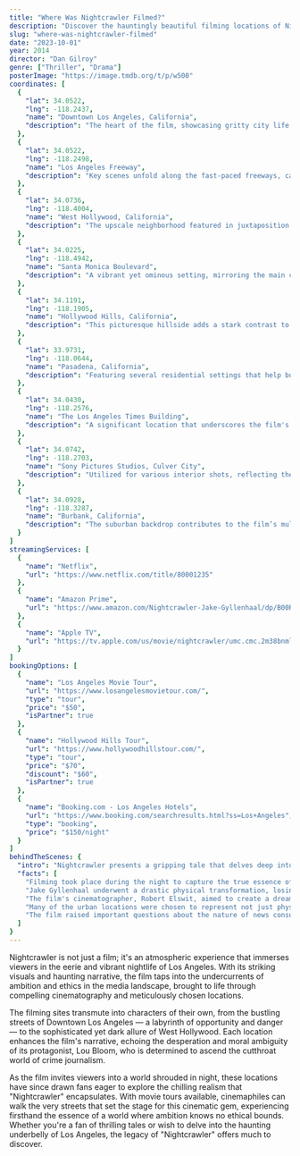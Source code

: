 ```yaml
---
title: "Where Was Nightcrawler Filmed?"
description: "Discover the hauntingly beautiful filming locations of Nightcrawler, where the dark underbelly of Los Angeles comes alive on screen."
slug: "where-was-nightcrawler-filmed"
date: "2023-10-01"
year: 2014
director: "Dan Gilroy"
genre: ["Thriller", "Drama"]
posterImage: "https://image.tmdb.org/t/p/w500"
coordinates: [
  { 
    "lat": 34.0522, 
    "lng": -118.2437, 
    "name": "Downtown Los Angeles, California", 
    "description": "The heart of the film, showcasing gritty city life and nighttime news journalism."
  },
  { 
    "lat": 34.0522, 
    "lng": -118.2498, 
    "name": "Los Angeles Freeway", 
    "description": "Key scenes unfold along the fast-paced freeways, capturing the frantic energy of a city that never sleeps."
  },
  { 
    "lat": 34.0736, 
    "lng": -118.4004, 
    "name": "West Hollywood, California", 
    "description": "The upscale neighborhood featured in juxtaposition to the darker themes of the narrative."
  },
  { 
    "lat": 34.0225, 
    "lng": -118.4942, 
    "name": "Santa Monica Boulevard", 
    "description": "A vibrant yet ominous setting, mirroring the main character's descent into moral ambiguity."
  },
  { 
    "lat": 34.1191, 
    "lng": -118.1905, 
    "name": "Hollywood Hills, California", 
    "description": "This picturesque hillside adds a stark contrast to the city’s darker elements in the film."
  },
  { 
    "lat": 33.9731, 
    "lng": -118.0644, 
    "name": "Pasadena, California", 
    "description": "Featuring several residential settings that help build the character's narrative."
  },
  { 
    "lat": 34.0430, 
    "lng": -118.2576, 
    "name": "The Los Angeles Times Building", 
    "description": "A significant location that underscores the film's commentary on media sensationalism."
  },
  { 
    "lat": 34.0742, 
    "lng": -118.2703, 
    "name": "Sony Pictures Studios, Culver City", 
    "description": "Utilized for various interior shots, reflecting the film's tight-knit atmosphere."
  },
  { 
    "lat": 34.0928, 
    "lng": -118.3287, 
    "name": "Burbank, California", 
    "description": "The suburban backdrop contributes to the film’s multilayered commentary on ambition and morality."
  }
]
streamingServices: [
  {
    "name": "Netflix",
    "url": "https://www.netflix.com/title/80001235"
  },
  {
    "name": "Amazon Prime",
    "url": "https://www.amazon.com/Nightcrawler-Jake-Gyllenhaal/dp/B00R0TINBU"
  },
  {
    "name": "Apple TV",
    "url": "https://tv.apple.com/us/movie/nightcrawler/umc.cmc.2m38bnmlg82icqkj9ge9m2sfa"
  }
]
bookingOptions: [
  {
    "name": "Los Angeles Movie Tour",
    "url": "https://www.losangelesmovietour.com/",
    "type": "tour",
    "price": "$50",
    "isPartner": true
  },
  {
    "name": "Hollywood Hills Tour",
    "url": "https://www.hollywoodhillstour.com/",
    "type": "tour",
    "price": "$70",
    "discount": "$60",
    "isPartner": true
  },
  {
    "name": "Booking.com - Los Angeles Hotels",
    "url": "https://www.booking.com/searchresults.html?ss=Los+Angeles",
    "type": "booking",
    "price": "$150/night"
  }
]
behindTheScenes: {
  "intro": "Nightcrawler presents a gripping tale that delves deep into the ethics of media and ambition, set against the notorious backdrop of Los Angeles. The film is a haunting exploration of the darker side of success, portrayed brilliantly through its meticulously chosen locations that highlight the stark contrasts within the city.",
  "facts": [
    "Filming took place during the night to capture the true essence of Los Angeles after dark, making it the perfect setting for a nightcrawler’s exploits.",
    "Jake Gyllenhaal underwent a drastic physical transformation, losing significant weight to portray the obsessive Lou Bloom convincingly.",
    "The film's cinematographer, Robert Elswit, aimed to create a dreamy yet gritty aesthetic that reflects the protagonist's distorted view of the world.",
    "Many of the urban locations were chosen to represent not just physical places but also the moral ambiguity of the modern media landscape.",
    "The film raised important questions about the nature of news consumption and the lengths one might go for success in a morally compromised industry."
  ]
}
---
```


<NightcrawlerGuide />

Nightcrawler is not just a film; it's an atmospheric experience that immerses viewers in the eerie and vibrant nightlife of Los Angeles. With its striking visuals and haunting narrative, the film taps into the undercurrents of ambition and ethics in the media landscape, brought to life through compelling cinematography and meticulously chosen locations.

The filming sites transmute into characters of their own, from the bustling streets of Downtown Los Angeles — a labyrinth of opportunity and danger — to the sophisticated yet dark allure of West Hollywood. Each location enhances the film's narrative, echoing the desperation and moral ambiguity of its protagonist, Lou Bloom, who is determined to ascend the cutthroat world of crime journalism.

As the film invites viewers into a world shrouded in night, these locations have since drawn fans eager to explore the chilling realism that "Nightcrawler" encapsulates. With movie tours available, cinemaphiles can walk the very streets that set the stage for this cinematic gem, experiencing firsthand the essence of a world where ambition knows no ethical bounds. Whether you're a fan of thrilling tales or wish to delve into the haunting underbelly of Los Angeles, the legacy of "Nightcrawler" offers much to discover.